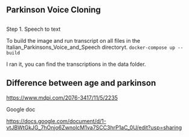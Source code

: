 ## Parkinson Voice Cloning

##

Step 1. Speech to text

To build the image and run transcript on all files in the Italian_Parkinsons_Voice_and_Speech directoryt.
`docker-compose up --build`

I ran it, you can find the transcriptions in the data folder. 

## Difference between age and parkinson

https://www.mdpi.com/2076-3417/11/5/2235


Google doc

https://docs.google.com/document/d/1-vtJBWtGkJG_7hOnjo6ZwnolcM1va7SCC3hrP1aC_0U/edit?usp=sharing
